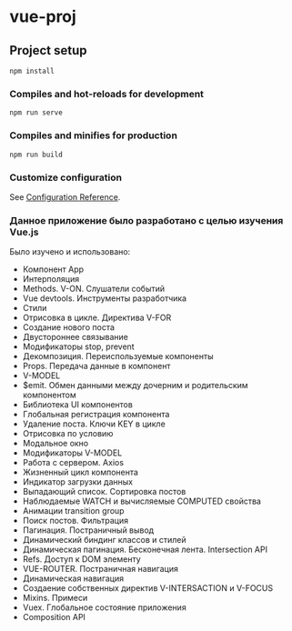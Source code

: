 # vue-proj

## Project setup
```
npm install
```

### Compiles and hot-reloads for development
```
npm run serve
```

### Compiles and minifies for production
```
npm run build
```

### Customize configuration
See [Configuration Reference](https://cli.vuejs.org/config/).

### Данное приложение было разработано с целью изучения Vue.js ###
Было изучено и использовано:
- Компонент App
- Интерполяция
- Methods. V-ON. Слушатели событий
- Vue devtools. Инструменты разработчика
- Cтили
- Отрисовка в цикле. Директива V-FOR
- Создание нового поста
- Двустороннее связывание
- Модификаторы stop, prevent
- Декомпозиция. Переиспользуемые компоненты
- Props. Передача данные в компонент
- V-MODEL
- $emit. Обмен данными между дочерним и родительским компонентом
- Библиотека UI компонентов
- Глобальная регистрация компонента
- Удаление поста. Ключи KEY в цикле
- Отрисовка по условию
- Модальное окно
- Модификаторы V-MODEL
- Работа с сервером. Axios
- Жизненный цикл компонента
- Индикатор загрузки данных
- Выпадающий список. Сортировка постов
- Наблюдаемые WATCH и вычисляемые COMPUTED свойства
- Анимации transition group
- Поиск постов. Фильтрация
- Пагинация. Постраничный вывод
- Динамический биндинг классов и стилей
- Динамическая пагинация. Бесконечная лента. Intersection API
- Refs. Доступ к DOM элементу
- VUE-ROUTER. Постраничная навигация
- Динамическая навигация
- Создаение собственных директив V-INTERSACTION и V-FOCUS
- Mixins. Примеси
- Vuex. Глобальное состояние приложения
- Composition API
